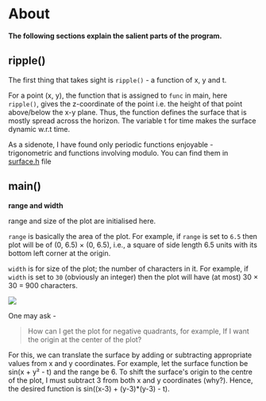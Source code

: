 # About
**The following sections explain the salient parts of the program.**
## ripple()
The first thing that takes sight is ```ripple()``` - a function of x, y and t.

For a point (x, y), the function that is assigned to ```func``` in main, here ```ripple()```, gives the z-coordinate of the point i.e. the height of that point above/below the x-y plane.
Thus, the function defines the surface that is mostly spread across the horizon. The variable t for time makes the surface dynamic w.r.t time.

As a sidenote, I have found only periodic functions enjoyable - trigonometric and functions involving modulo. You can find them in [surface.h](fav_fxns/surface.h) file

## main()
**range and width**

range and size of the plot are initialised here.

```range``` is basically the area of the plot. For example, if ```range``` is set to ```6.5``` then plot will be of (0, 6.5) × (0, 6.5), i.e., a square of side length 6.5 units with its bottom left corner at the origin.

```width``` is for size of the plot; the number of characters in it. For example, if ```width``` is set to ```30``` (obviously an integer) then the plot will have (at most) 30 × 30 = 900 characters.

![](images/range_width.png)

One may ask -
> How can I get the plot for negative quadrants, for example, If I want the origin at the center of the plot?

For this, we can translate the surface by adding or subtracting appropriate values from x and y coordinates.
For example, let the surface function be sin(x + y² - t) and the range be 6. To shift the surface's origin to the centre of the plot,
I must subtract 3 from both x and y coordinates (why?). Hence, the desired function is sin((x-3) + (y-3)*(y-3) - t).

